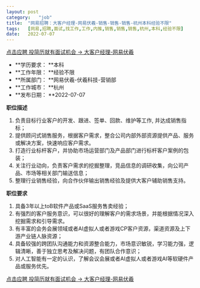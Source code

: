 ```yaml
---
layout:	post
category:	"job"
title:	"网易招聘：大客户经理-网易伏羲-销售-销售-销售-杭州本科经验不限"
tags:	[网易,招聘,面试,找工作,工作,内推,销售,销售,销售,杭州,本科,经验不限]
date:	2022-07-07
---
```


[点击应聘 投简历就有面试机会 -> 大客户经理-网易伏羲](http://mobile.bole.netease.com/bole/boleDetail?id=26776&employeeId=346f03c3cda5f04c&key=all)



- **学历要求： **本科
- **工作年限： **经验不限
- **所属部门： **网易伏羲-伏羲科技-营销部
- **工作城市： **杭州
- **发布日期： **2022-07-07



**职位描述**
1. 负责目标行业客户的开发、跟进、签单、回款、维护等工作, 并达成销售指标； 
2. 提供顾问式销售服务，根据客户需求，整合公司内部外部资源提供产品、服务或解决方案，快速响应客户需求。
3. 打造行业标杆客户，并协助市场运营部门及产品部门进行标杆客户案例的包装； 
4. 关注行业动向，负责客户需求的挖掘整理，竞品信息的调研收集，向公司产品、市场等相关部门输送信息； 
5. 整理行业销售经验，向合作伙伴输出销售经验及提供大客户辅助销售支持。



**职位要求**
1. 具备3年以上toB软件产品或SaaS服务售卖经验； 
2. 有强烈的客户服务意识，可以很好的理解客户的需求场景，并能根据情况深入挖掘需求和引导需求。
3. 有丰富的会务会展领域或者AI虚拟人或者游戏CP客户资源，渠道资源及上下游产业链人脉资源； 
4. 具备较强的跨团队沟通能力和资源整合能力，市场意识敏锐，学习能力强，逻辑清晰，善于独立思考及解决问题，有团队合作意识；
6. 对人工智能有一定的认识，了解会议会展或者AI虚拟人或者游戏AI等软硬件产品或服务优先。



[点击应聘 投简历就有面试机会 -> 大客户经理-网易伏羲](http://mobile.bole.netease.com/bole/boleDetail?id=26776&employeeId=346f03c3cda5f04c&key=all)